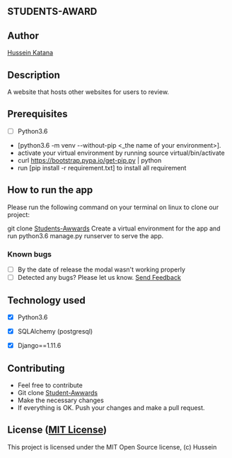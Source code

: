 ## STUDENTS-AWARD

## Author

[Hussein Katana](https://github.com/hussein18149)

## Description

A website that hosts other websites for users to review.

## Prerequisites

+ [ ] Python3.6
+  [python3.6 -m venv --without-pip <_the name of your environment>].
+ activate your virtual environment by running source virtual/bin/activate
+ curl https://bootstrap.pypa.io/get-pip.py | python
+ run [pip install -r  requirement.txt] to install all requirement

## How to run the app

Please run the following command on your terminal on linux to clone our project:

git clone [Students-Awwards](https://github.com/hussein18149/STUDENTS-award.git)
Create a virtual environment for the app and run python3.6 manage.py runserver to serve the app.


### Known bugs

+ [ ] By the date of release the modal wasn't working properly
+ [ ] Detected any bugs? Please let us know. [Send Feedback](developersjuniors@gmail.com)

## Technology used

+ [X] Python3.6
+ [x] SQLAlchemy (postgresql)
+ [x] Django==1.11.6



## Contributing

+ Feel free to contribute
+ Git clone [Student-Awwards](https://github.com/hussein18149/STUDENTS-award.git)
+ Make the necessary changes
+ If everything is OK. Push your changes and make a pull request.

## License ([MIT License](http://choosealicense.com/licenses/mit/))

This project is licensed under the MIT Open Source license, (c) Hussein

